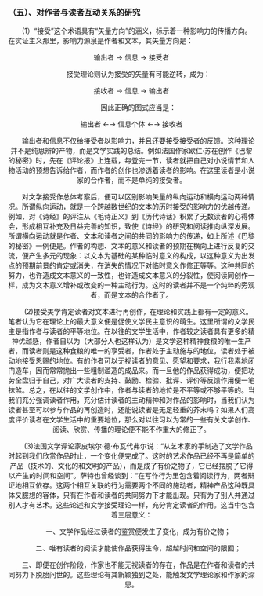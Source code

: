 ### （五）、对作者与读者互动关系的研究

&emsp;&emsp;\(1）“接受”这个术语具有“矢量方向”的涵义，标示着一种影响力的传播方向。在实证主义那里，影响力源泉是作者和文本，其矢量方向是：

<center>输出者 → 信息 → 接受者

&emsp;&emsp;接受理论则认为接受的矢量有可能逆转，成为：

<center>接收者 → 信息 → 输出者

&emsp;&emsp;因此正确的图式应当是：

<center>输出者 ←→ 信息个体 ←→ 接收者

&emsp;&emsp;输出者和信息不仅给接受者以影响力，并且还要接受接受者的反馈。这种理论并不是纯思辨的产物，而是文学实践的总结。例如法国作家欧仁·苏在创作《巴黎的秘密》时，先在《评论报》上连载，每登完一节，读者就把自己对小说情节和人物活动的预想告诉给作者，而作者的创作也渗透着读者的影响。在这里读者是小说家的合作者，而不是单纯的接受者。


&emsp;&emsp;对文学接受作总体考察后，便可以区别影响矢量的纵向运动和横向运动两种情况。所谓纵向运动，就是一个跨越数世纪的文本的历时接受的影响力的优越传递。例如，对《诗经》的评注从《毛诗正义》到《历代诗话》积累了无数读者的心得体会，形成相互补充及日益完善的知识，致使《诗经》的研究和阅读推向纵深发展。所谓横向运动就是作者、文本和读者之间的共同的影响力的传递，如上所述《巴黎的秘密》一例便是。作者的构想、文本的意义和读者的预期在横向上进行反复的交流，便产生多元的现象：以文本为基础的某种临时意义的构成，以这种意义为出发点的预期前景的肯定或消失，在消失的情况下对临时意义作修正等等。这种共同的努力，也许造成文本意义的一致性，也许造成文本意义的分裂性，使阅读同创作一样，成为文本意义增补或改变的一种主动行为。这时的读者并不是一个纯粹的旁观者，而是文本的合作者了。

&emsp;&emsp;\(2\)接受美学肯定读者对文本进行再创作，在理论和实践上都有一定的意义。笔者认为它在理论上的最大意义便是促使文学民主意识的萌生。这里所谓的文学民主是指作者与读者的平等地位。在以往的文学生活中，作者较之读者具有更多的精神优越感，作者自以为（大部分人也这样认为）是文学这种精神食粮的唯一生产者，而读者则是这种食粮的唯一的享受者，作者处于主动施与的地位，读者处于被动地接受恩赐的地位。有的作者可以无视读者的意见、愿望和要求，我行我素地闭门造车，因而常常抛出一些粗制滥造的成品来。而一旦他的作品获得成功，便把功劳全盘归于自己，对广大读者的支持、鼓励、检验、批评、评价等反馈作用便一笔抹煞。总之，在以往的文学创作中，作者与读者的地位是不平等或不够平等的。当我们充分强调读者作用，充分估计读者的主动精神和对作品的影响时，当我们认为读者甚至可以参与作品的再创造时，还能说读者是无足轻重的芥末吗？如果人们高度评价读者在文学生活中的重要地位，那么对以往习以为常的一些有关文学创作、阅读、欣赏、传播的理论便不能不作重大的修正了。

&emsp;&emsp;\(3\)法国文学评论家皮埃尔·德·布瓦代弗尔说：“从艺术家的手制造了文学作品时起到我们欣赏作品时止，一个变化便完成了。这时的艺术作品已经不再是简单的产品（技术的、文化的和文明的产品），而是成了有价之物了，它已经摆脱了它得以产生的时间和空间”。萨特也曾经谈到：“在写作行为里包含着阅读行为，两者辩证地相互依存。这两个相互关联的行为需要两个不同的施动者，精神产品这种既具体又臆想的客体，只有在作者和读者的共同努力下才能出现。只有为了别人并通过别人才有艺术。这些论述和文学接受理论一样，充分肯定读者的作用。这当中包含着三层意义：


&emsp;&emsp;一、文学作品经过读者的鉴赏便发生了变化，成为有价之物；

&emsp;&emsp;二、唯有读者的阅读才能使作品获得生命，超越时间和空间的限囿；

&emsp;&emsp;三、即便在创作阶段，作家也不能无视读者的存在，作品是在作者和读者的共同努力下脱胎问世的。这些理论有其新颖独到之处，能触发文学理论家和作家的深思。